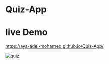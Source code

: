 # Quiz-App
# live Demo
https://aya-adel-mohamed.github.io/Quiz-App/

![quiz](https://github.com/Aya-Adel-Mohamed/Quiz-App/assets/115530179/f100e268-1737-4ae8-b21a-6c87bdab7984)
